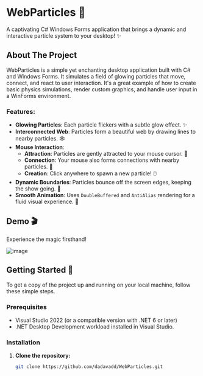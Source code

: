 # WebParticles 🌠

A captivating C# Windows Forms application that brings a dynamic and interactive particle system to your desktop! ✨

## About The Project

WebParticles is a simple yet enchanting desktop application built with C# and Windows Forms. It simulates a field of glowing particles that move, connect, and react to user interaction. It's a great example of how to create basic physics simulations, render custom graphics, and handle user input in a WinForms environment.

### Features:
- **Glowing Particles**: Each particle flickers with a subtle glow effect. ✨
- **Interconnected Web**: Particles form a beautiful web by drawing lines to nearby particles. 🕸️
- **Mouse Interaction**:
    - **Attraction**: Particles are gently attracted to your mouse cursor. 🧲
    - **Connection**: Your mouse also forms connections with nearby particles. 🔗
    - **Creation**: Click anywhere to spawn a new particle! 🖱️
- **Dynamic Boundaries**: Particles bounce off the screen edges, keeping the show going. 🔄
- **Smooth Animation**: Uses `DoubleBuffered` and `AntiAlias` rendering for a fluid visual experience. 🎨

## Demo 🎬

Experience the magic firsthand!

![image](https://github.com/user-attachments/assets/5b072700-9848-4f49-b885-0dbb78812644)

## Getting Started 🚀

To get a copy of the project up and running on your local machine, follow these simple steps.

### Prerequisites

- Visual Studio 2022 (or a compatible version with .NET 6 or later)
- .NET Desktop Development workload installed in Visual Studio.

### Installation

1. **Clone the repository:**
   ```bash
   git clone https://github.com/dadavadd/WebParticles.git
